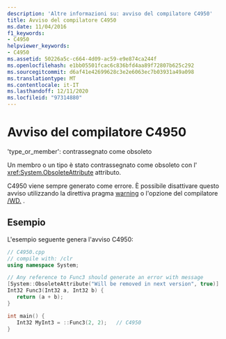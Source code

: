 ```yaml
---
description: 'Altre informazioni su: avviso del compilatore C4950'
title: Avviso del compilatore C4950
ms.date: 11/04/2016
f1_keywords:
- C4950
helpviewer_keywords:
- C4950
ms.assetid: 50226a5c-c664-4d09-ac59-e9e874ca244f
ms.openlocfilehash: e1bb05501fcac6c836bfd4aa89f72807b625c292
ms.sourcegitcommit: d6af41e42699628c3e2e6063ec7b03931a49a098
ms.translationtype: MT
ms.contentlocale: it-IT
ms.lasthandoff: 12/11/2020
ms.locfileid: "97314880"
---
```

# <a name="compiler-warning-c4950"></a>Avviso del compilatore C4950

'type_or_member': contrassegnato come obsoleto

Un membro o un tipo è stato contrassegnato come obsoleto con l' <xref:System.ObsoleteAttribute> attributo.

C4950 viene sempre generato come errore. È possibile disattivare questo avviso utilizzando la direttiva pragma [warning](../../preprocessor/warning.md) o l'opzione del compilatore [/WD.](../../build/reference/compiler-option-warning-level.md) .

## <a name="example"></a>Esempio

L'esempio seguente genera l'avviso C4950:

```cpp
// C4950.cpp
// compile with: /clr
using namespace System;

// Any reference to Func3 should generate an error with message
[System::ObsoleteAttribute("Will be removed in next version", true)]
Int32 Func3(Int32 a, Int32 b) {
   return (a + b);
}

int main() {
   Int32 MyInt3 = ::Func3(2, 2);   // C4950
}
```
